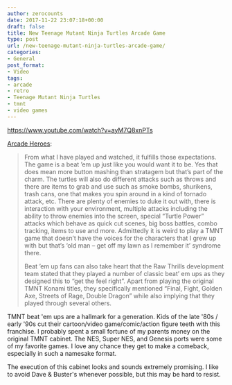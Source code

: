 ```yaml
---
author: zerocounts
date: 2017-11-22 23:07:18+00:00
draft: false
title: New Teenage Mutant Ninja Turtles Arcade Game
type: post
url: /new-teenage-mutant-ninja-turtles-arcade-game/
categories:
- General
post_format:
- Video
tags:
- arcade
- retro
- Teenage Mutant Ninja Turtles
- tmnt
- video games
---
```


https://www.youtube.com/watch?v=ayM7Q8xnPTs

[Arcade Heroes](http://arcadeheroes.com/2017/11/14/iaapa-2017-raw-thrills-booth-with-teenage-mutant-ninja-turtles-injustice-arcade-x-games-snow-boarder/):


<blockquote>From what I have played and watched, it fulfills those expectations. The game is a beat ’em up just like you would want it to be. Yes that does mean more button mashing than stratagem but that’s part of the charm. The turtles will also do different attacks such as throws and there are items to grab and use such as smoke bombs, shurikens, trash cans, one that makes you spin around in a kind of tornado attack, etc. There are plenty of enemies to duke it out with, there is interaction with your environment, multiple attacks including the ability to throw enemies into the screen, special “Turtle Power” attacks which behave as quick cut scenes, big boss battles, combo tracking, items to use and more. Admittedly it is weird to play a TMNT game that doesn’t have the voices for the characters that I grew up with but that’s ‘old man – get off my lawn as I remember it’ syndrome there.

Beat ’em up fans can also take heart that the Raw Thrills development team stated that they played a number of classic beat’ em ups as they designed this to “get the feel right”. Apart from playing the original TMNT Konami titles, they specifically mentioned “Final, Fight, Golden Axe, Streets of Rage, Double Dragon” while also implying that they played through several others.

</blockquote>

TMNT beat 'em ups are a hallmark for a generation. Kids of the late '80s / early '90s cut their cartoon/video game/comic/action figure teeth with this franchise. I probably spent a small fortune of my parents money on the original TMNT cabinet. The NES, Super NES, and Genesis ports were some of my favorite games. I love any chance they get to make a comeback, especially in such a namesake format.

The execution of this cabinet looks and sounds extremely promising. I like to avoid Dave & Buster's whenever possible, but this may be hard to resist.
